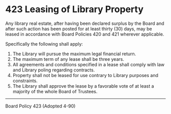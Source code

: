 # 423 Leasing of Library Property

Any library real estate, after having been declared surplus by the Board and after such action has been posted for at least thirty (30) days, may be leased in accordance with Board Policies 420 and 421 wherever applicable.

Specifically the following shall apply:

1. The Library will pursue the maximum legal financial return.
2. The maximum term of any lease shall be three years.
3. All agreements and conditions specified in a lease shall comply with law and Library poling regarding contracts.
4. Property shall not be leased for use contrary to Library purposes and constraints.
5. The Library shall approve the lease by a favorable vote of at least a majority of the whole Board of Trustees.

---

Board Policy 423 (Adopted 4-90)
